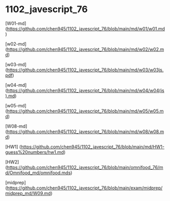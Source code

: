 # 1102_javescript_76

[W01-md]
(https://github.com/chen945/1102_javescript_76/blob/main/md/w01/w01.md)

[w02-md]
(https://github.com/chen945/1102_javescript_76/blob/main/md/w02/w02.md)

[w03-md]
(https://github.com/chen945/1102_javescript_76/blob/main/md/w03/w03js.pdf)

[w04-md]
(https://github.com/chen945/1102_javescript_76/blob/main/md/w04/w04(js).md)

[w05-md]
(https://github.com/chen945/1102_javescript_76/blob/main/md/w05/w05.md)

[W08-md]
(https://github.com/chen945/1102_javescript_76/blob/main/md/w08/w08.md)

[HW1]
(https://github.com/chen945/1102_javescript_76/blob/main/md/HW1-guess%20numbers/hw1.md)

[HW2]
(https://github.com/chen945/1102_javescript_76/blob/main/omnifood_76/md/Omnifood_md/omnifood.mds)

[midprep]
(https://github.com/chen945/1102_javescript_76/blob/main/exam/midprep/midprep_md/W09.md)
